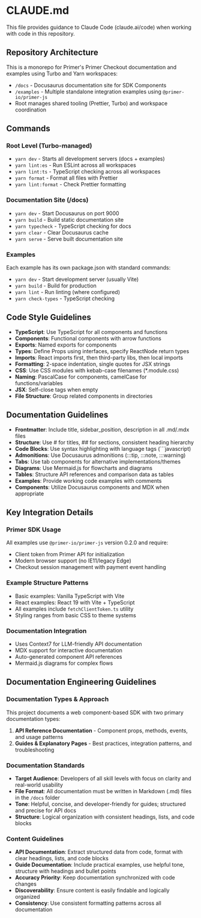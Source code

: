 # CLAUDE.md

This file provides guidance to Claude Code (claude.ai/code) when working with code in this repository.

## Repository Architecture

This is a monorepo for Primer's Primer Checkout documentation and examples using Turbo and Yarn workspaces:

- `/docs` - Docusaurus documentation site for SDK Components
- `/examples` - Multiple standalone integration examples using `@primer-io/primer-js`
- Root manages shared tooling (Prettier, Turbo) and workspace coordination

## Commands

### Root Level (Turbo-managed)

- `yarn dev` - Starts all development servers (docs + examples)
- `yarn lint:es` - Run ESLint across all workspaces
- `yarn lint:ts` - TypeScript checking across all workspaces
- `yarn format` - Format all files with Prettier
- `yarn lint:format` - Check Prettier formatting

### Documentation Site (/docs)

- `yarn dev` - Start Docusaurus on port 9000
- `yarn build` - Build static documentation site
- `yarn typecheck` - TypeScript checking for docs
- `yarn clear` - Clear Docusaurus cache
- `yarn serve` - Serve built documentation site

### Examples

Each example has its own package.json with standard commands:

- `yarn dev` - Start development server (usually Vite)
- `yarn build` - Build for production
- `yarn lint` - Run linting (where configured)
- `yarn check-types` - TypeScript checking

## Code Style Guidelines

- **TypeScript**: Use TypeScript for all components and functions
- **Components**: Functional components with arrow functions
- **Exports**: Named exports for components
- **Types**: Define Props using interfaces, specify ReactNode return types
- **Imports**: React imports first, then third-party libs, then local imports
- **Formatting**: 2-space indentation, single quotes for JSX strings
- **CSS**: Use CSS modules with kebab-case filenames (\*.module.css)
- **Naming**: PascalCase for components, camelCase for functions/variables
- **JSX**: Self-close tags when empty
- **File Structure**: Group related components in directories

## Documentation Guidelines

- **Frontmatter**: Include title, sidebar_position, description in all .md/.mdx files
- **Structure**: Use # for titles, ## for sections, consistent heading hierarchy
- **Code Blocks**: Use syntax highlighting with language tags (```javascript)
- **Admonitions**: Use Docusaurus admonitions (:::tip, :::note, :::warning)
- **Tabs**: Use tab components for alternative implementations/themes
- **Diagrams**: Use Mermaid.js for flowcharts and diagrams
- **Tables**: Structure API references and comparison data as tables
- **Examples**: Provide working code examples with comments
- **Components**: Utilize Docusaurus components and MDX when appropriate

## Key Integration Details

### Primer SDK Usage

All examples use `@primer-io/primer-js` version 0.2.0 and require:

- Client token from Primer API for initialization
- Modern browser support (no IE11/legacy Edge)
- Checkout session management with payment event handling

### Example Structure Patterns

- Basic examples: Vanilla TypeScript with Vite
- React examples: React 19 with Vite + TypeScript
- All examples include `fetchClientToken.ts` utility
- Styling ranges from basic CSS to theme systems

### Documentation Integration

- Uses Context7 for LLM-friendly API documentation
- MDX support for interactive documentation
- Auto-generated component API references
- Mermaid.js diagrams for complex flows

## Documentation Engineering Guidelines

### Documentation Types & Approach

This project documents a web component-based SDK with two primary documentation types:

1. **API Reference Documentation** - Component props, methods, events, and usage patterns
2. **Guides & Explanatory Pages** - Best practices, integration patterns, and troubleshooting

### Documentation Standards

- **Target Audience**: Developers of all skill levels with focus on clarity and real-world usability
- **File Format**: All documentation must be written in Markdown (.md) files in the `/docs` folder
- **Tone**: Helpful, concise, and developer-friendly for guides; structured and precise for API docs
- **Structure**: Logical organization with consistent headings, lists, and code blocks

### Content Guidelines

- **API Documentation**: Extract structured data from code, format with clear headings, lists, and code blocks
- **Guide Documentation**: Include practical examples, use helpful tone, structure with headings and bullet points
- **Accuracy Priority**: Keep documentation synchronized with code changes
- **Discoverability**: Ensure content is easily findable and logically organized
- **Consistency**: Use consistent formatting patterns across all documentation
